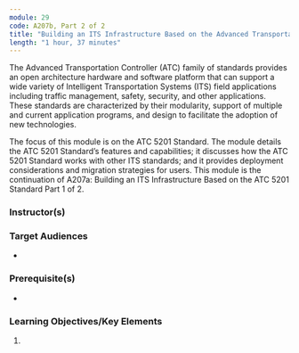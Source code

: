 ```yaml
---
module: 29
code: A207b, Part 2 of 2
title: "Building an ITS Infrastructure Based on the Advanced Transportation Controller (ATC) 5201 Standard - Part 2 of 2"
length: "1 hour, 37 minutes"
---
```

The Advanced Transportation Controller (ATC) family of standards provides an open architecture hardware and software platform that can support a wide variety of Intelligent Transportation Systems (ITS) field applications including traffic management, safety, security, and other applications. These standards are characterized by their modularity, support of multiple and current application programs, and design to facilitate the adoption of new technologies.

The focus of this module is on the ATC 5201 Standard. The module details the ATC 5201 Standard’s features and capabilities; it discusses how the ATC 5201 Standard works with other ITS standards; and it provides deployment considerations and migration strategies for users. This module is the continuation of A207a: Building an ITS Infrastructure Based on the ATC 5201 Standard Part 1 of 2.

### Instructor(s)


### Target Audiences
* 

### Prerequisite(s)
* 

### Learning Objectives/Key Elements
1. 